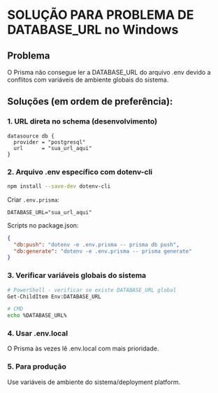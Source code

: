 # SOLUÇÃO PARA PROBLEMA DE DATABASE_URL no Windows

## Problema
O Prisma não consegue ler a DATABASE_URL do arquivo .env devido a conflitos com variáveis de ambiente globais do sistema.

## Soluções (em ordem de preferência):

### 1. URL direta no schema (desenvolvimento)
```prisma
datasource db {
  provider = "postgresql"
  url      = "sua_url_aqui"
}
```

### 2. Arquivo .env específico com dotenv-cli
```bash
npm install --save-dev dotenv-cli
```

Criar `.env.prisma`:
```
DATABASE_URL="sua_url_aqui"
```

Scripts no package.json:
```json
{
  "db:push": "dotenv -e .env.prisma -- prisma db push",
  "db:generate": "dotenv -e .env.prisma -- prisma generate"
}
```

### 3. Verificar variáveis globais do sistema
```bash
# PowerShell - verificar se existe DATABASE_URL global
Get-ChildItem Env:DATABASE_URL

# CMD
echo %DATABASE_URL%
```

### 4. Usar .env.local
O Prisma às vezes lê .env.local com mais prioridade.

### 5. Para produção
Use variáveis de ambiente do sistema/deployment platform.